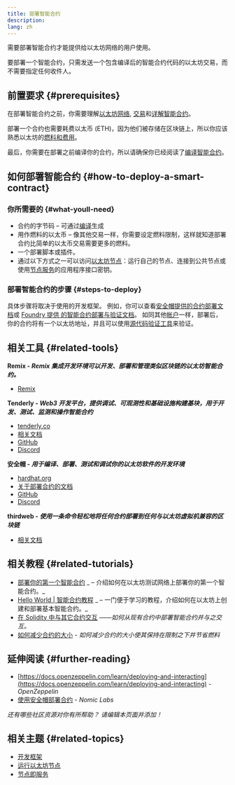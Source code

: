 ```yaml
---
title: 部署智能合约
description:
lang: zh
---
```


需要部署智能合约才能提供给以太坊网络的用户使用。

要部署一个智能合约，只需发送一个包含编译后的智能合约代码的以太坊交易，而不需要指定任何收件人。

## 前置要求 {#prerequisites}

在部署智能合约之前，你需要理解[以太坊网络](/developers/docs/networks/), [交易](/developers/docs/transactions/)和[详解智能合约](/developers/docs/smart-contracts/anatomy/)。

部署一个合约也需要耗费以太币 (ETH)，因为他们被存储在区块链上，所以你应该熟悉以太坊的[燃料和费用](/developers/docs/gas/)。

最后，你需要在部署之前编译你的合约，所以请确保你已经阅读了[编译智能合约](/developers/docs/smart-contracts/compiling/)。

## 如何部署智能合约 {#how-to-deploy-a-smart-contract}

### 你所需要的 {#what-youll-need}

- 合约的字节码 – 可通过[编译](/developers/docs/smart-contracts/compiling/)生成
- 用作燃料的以太币 – 像其他交易一样，你需要设定燃料限制，这样就知道部署合约比简单的以太币交易需要更多的燃料。
- 一个部署脚本或插件。
- 通过以下方式之一可以访问[以太坊节点](/developers/docs/nodes-and-clients/)：运行自己的节点、连接到公共节点或使用[节点服务](/developers/docs/nodes-and-clients/nodes-as-a-service/)的应用程序接口密钥。

### 部署智能合约的步骤 {#steps-to-deploy}

具体步骤将取决于使用的开发框架。 例如，你可以查看[安全帽提供的合约部署文档](https://hardhat.org/guides/deploying.html)或 [Foundry 提供 的智能合约部署与验证文档](https://book.getfoundry.sh/forge/deploying)。 如同其他[帐户](/developers/docs/accounts/)一样，部署后，你的合约将有一个以太坊地址，并且可以使用[源代码验证工具](/developers/docs/smart-contracts/verifying/#source-code-verification-tools)来验证。

## 相关工具 {#related-tools}

**Remix - _Remix 集成开发环境可以开发、部署和管理类似区块链的以太坊智能合约。_**

- [Remix](https://remix.ethereum.org)

**Tenderly - _Web3 开发平台，提供调试、可观测性和基础设施构建基块，用于开发、测试、监测和操作智能合约_**

- [tenderly.co](https://tenderly.co/)
- [相关文档](https://docs.tenderly.co/)
- [GitHub](https://github.com/Tenderly)
- [Discord](https://discord.gg/eCWjuvt)

**安全帽 - _用于编译、部署、测试和调试你的以太坊软件的开发环境_**

- [hardhat.org](https://hardhat.org/getting-started/)
- [关于部署合约的文档](https://hardhat.org/guides/deploying.html)
- [GitHub](https://github.com/nomiclabs/hardhat)
- [Discord](https://discord.com/invite/TETZs2KK4k)

**thirdweb - _使用一条命令轻松地将任何合约部署到任何与以太坊虚拟机兼容的区块链_**

- [相关文档](https://portal.thirdweb.com/deploy/)

## 相关教程 {#related-tutorials}

- [部署你的第一个智能合约](/developers/tutorials/deploying-your-first-smart-contract/) _ – 介绍如何在以太坊测试网络上部署你的第一个智能合约。_
- [Hello World | 智能合约教程](/developers/tutorials/hello-world-smart-contract/) _ – 一门便于学习的教程，介绍如何在以太坊上创建和部署基本智能合约。_
- [在 Solidity 中与其它合约交互](/developers/tutorials/interact-with-other-contracts-from-solidity/) _——如何从现有合约中部署智能合约并与之交互。_
- [如何减少合约的大小](/developers/tutorials/downsizing-contracts-to-fight-the-contract-size-limit/) _- 如何减少合约的大小使其保持在限制之下并节省燃料_

## 延伸阅读 {#further-reading}

- [https://docs.openzeppelin.com/learn/deploying-and-interacting](https://docs.openzeppelin.com/learn/deploying-and-interacting) - _OpenZeppelin_
- [使用安全帽部署合约](https://hardhat.org/guides/deploying.html) - _Nomic Labs_

_还有哪些社区资源对你有所帮助？ 请编辑本页面并添加！_

## 相关主题 {#related-topics}

- [开发框架](/developers/docs/frameworks/)
- [运行以太坊节点](/developers/docs/nodes-and-clients/run-a-node/)
- [节点即服务](/developers/docs/nodes-and-clients/nodes-as-a-service)
